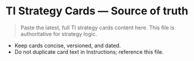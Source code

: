 # TI Strategy Cards — Source of truth

> Paste the latest, full TI strategy cards content here. This file is authoritative for strategy logic.

- Keep cards concise, versioned, and dated.
- Do not duplicate card text in Instructions; reference this file.
